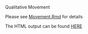 Qualitative Movement

Please see [Movement.Rmd](https://github.com/mlbdenver/QualitativeMovement/blob/master/movement.Rmd) for details

The HTML output can be found [HERE](https://mlbdenver.github.io/QualitativeMovement/movement.html)